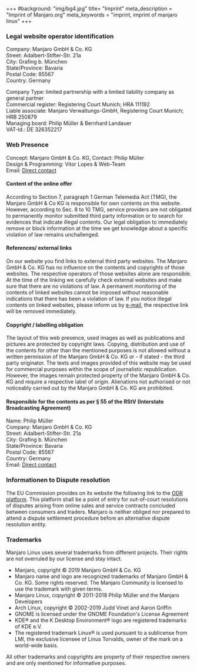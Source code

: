 +++
#background: "img/bg4.jpg"
title= "Imprint"
meta_description = "Imprint of Manjaro.org"
meta_keywords = "imprint, imprint of manjaro linux"
+++

### Legal website operator identification

Company: Manjaro GmbH & Co. KG  
Street: Adalbert-Stifter-Str. 21a  
City: Grafing b. München  
State/Province: Bavaria  
Postal Code: 85567  
Country: Germany  

Company Type: limited partnership with a limited liability company as general partner  
Commercial register: Registering Court Munich; HRA 111192  
Liable associate: Manjaro Verwaltungs-GmbH, Registering Court Munich; HRB 250879  
Managing board: Philip Müller & Bernhard Landauer  
VAT-Id.: DE 326352217  

### Web Presence

Concept: Manjaro GmbH & Co. KG, Contact: Philip Müller  
Design & Programming: Vitor Lopes & Web-Team  
Email: [Direct contact](mailto:management@manjaro.org)  

#### Content of the online offer

According to Section 7, paragraph 1 German Telemedia Act (TMG), the Manjaro GmbH & Co KG is responsible for own contents on this website. However, according to Sec. 8 to 10 TMG, service providers are not obligated to permanently monitor submitted third party information or to search for evidences that indicate illegal contents. Our legal obligation to immediately remove or block information at the time we get knowledge about a specific violation of law remains unchallenged.

#### References/ external links

On our website you find links to external third party websites. The Manjaro GmbH & Co. KG has no influence on the contents and copyrights of those websites. The respective operators of those websites alone are responsible. At the time of the linking we carefully check external websites and make sure that there are no violations of law. A permanent monitoring of the contents of linked websites cannot be imposed without reasonable indications that there has been a violation of law. If you notice illegal contents on linked websites, please inform us by [e-mail](mailto:webmaster@manjaro.org), the respective link will be removed immediately.

#### Copyright / labelling obligation

The layout of this web presence, used images as well as publications and pictures are protected by copyright laws. Copying, distribution and use of the contents for other than the mentioned purposes is not allowed without a written permission of the Manjaro GmbH & Co. KG or - if stated - the third party originator. The texts and images provided of this website may be used for commercial purposes within the scope of journalistic republication. However, the images remain protected property of the Manjaro GmbH & Co. KG and require a respective label of origin. Alienations not authorised or not noticeably carried out by the Manjaro GmbH & Co. KG are prohibited.

#### Responsible for the contents as per § 55 of the RStV (Interstate Broadcasting Agreement)

Name: Philip Müller  
Company: Manjaro GmbH & Co. KG  
Street: Adalbert-Stifter-Str. 21a  
City: Grafing b. München  
State/Province: Bavaria  
Postal Code: 85567  
Country: Germany  
Email: [Direct contact](mailto:content@manjaro.org)  

### Informationen to Dispute resolution

The EU Commission provides on its website the following link to the [ODR platform](http://ec.europa.eu/consumers/odr). This platform shall be a point of entry for out-of-court resolutions of disputes arising from online sales and service contracts concluded between consumers and traders. Manjaro is neither obliged nor prepared to attend a dispute settlement procedure before an alternative dispute resolution entity.

### Trademarks

Manjaro Linux uses several trademarks from different projects. Their rights are not overruled by our license and stay intact.

* Manjaro, copyright © 2019 Manjaro GmbH & Co. KG
* Manjaro name and logo are recognized trademarks of Manjaro GmbH & Co. KG. Some rights reserved. The Manjaro Community is licensed to use the trademark with given terms.
* Manjaro Linux, copyright © 2011-2018 Philip Müller and the Manjaro Developers
* Arch Linux, copyright © 2002-2019 Judd Vinet and Aaron Griffin
* GNOME is licensed under the GNOME Foundation's License Agreement
* KDE® and the K Desktop Environment® logo are registered trademarks of KDE e.V.
* The registered trademark Linux® is used pursuant to a sublicense from LMI, the exclusive licensee of Linus Torvalds, owner of the mark on a world-wide basis.

All other trademarks and copyrights are property of their respective owners and are only mentioned for informative purposes.
